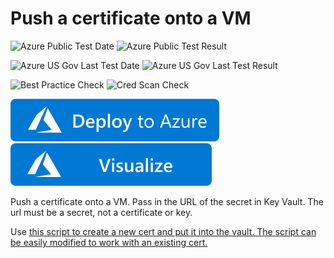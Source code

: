 # Push a certificate onto a VM

![Azure Public Test Date](https://azurequickstartsservice.blob.core.windows.net/badges/quickstarts/microsoft.compute/vm-push-certificate-windows/PublicLastTestDate.svg)
![Azure Public Test Result](https://azurequickstartsservice.blob.core.windows.net/badges/quickstarts/microsoft.compute/vm-push-certificate-windows/PublicDeployment.svg)

![Azure US Gov Last Test Date](https://azurequickstartsservice.blob.core.windows.net/badges/quickstarts/microsoft.compute/vm-push-certificate-windows/FairfaxLastTestDate.svg)
![Azure US Gov Last Test Result](https://azurequickstartsservice.blob.core.windows.net/badges/quickstarts/microsoft.compute/vm-push-certificate-windows/FairfaxDeployment.svg)

![Best Practice Check](https://azurequickstartsservice.blob.core.windows.net/badges/quickstarts/microsoft.compute/vm-push-certificate-windows/BestPracticeResult.svg)
![Cred Scan Check](https://azurequickstartsservice.blob.core.windows.net/badges/quickstarts/microsoft.compute/vm-push-certificate-windows/CredScanResult.svg)

[![Deploy To Azure](https://raw.githubusercontent.com/Azure/azure-quickstart-templates/master/1-CONTRIBUTION-GUIDE/images/deploytoazure.svg?sanitize=true)](https://portal.azure.com/#create/Microsoft.Template/uri/https%3A%2F%2Fraw.githubusercontent.com%2FAzure%2Fazure-quickstart-templates%2Fmaster%2Fquickstarts%2Fmicrosoft.compute%2Fvm-push-certificate-windows%2Fazuredeploy.json)  [![Visualize](https://raw.githubusercontent.com/Azure/azure-quickstart-templates/master/1-CONTRIBUTION-GUIDE/images/visualizebutton.svg?sanitize=true)](http://armviz.io/#/?load=https%3A%2F%2Fraw.githubusercontent.com%2FAzure%2Fazure-quickstart-templates%2Fmaster%2Fquickstarts%2Fmicrosoft.compute%2Fvm-push-certificate-windows%2Fazuredeploy.json)

Push a certificate onto a VM. Pass in the URL of the secret in Key Vault.  The url must be a secret, not a certificate or key.

Use <a href="https://gist.github.com/bmoore-msft/425b79b7b7e226264554ec534b956a48">this script to create a new cert and put it into the vault.  The script can be easily modified to work with an existing cert.




